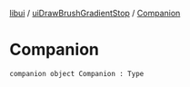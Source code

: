 [libui](../README.md) / [uiDrawBrushGradientStop](README.md) / [Companion](-companion.md)

# Companion

`companion object Companion : Type`